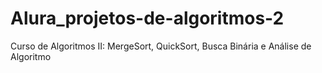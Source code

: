 # Alura_projetos-de-algoritmos-2
Curso de  Algoritmos II: MergeSort, QuickSort, Busca Binária e Análise de Algoritmo
